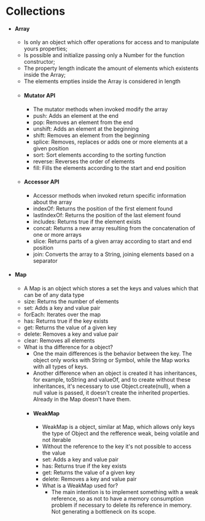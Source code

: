# Collections

 - #### Array
   - Is only an object which offer operations for access and to manipulate yours properties;
   - Is possible and initialize passing only a Number for the function constructor;
   - The property length indicate the amount of elements which existents inside the Array;
   - The elements empties inside the Array is considered in length
   - #### Mutator API
      - The mutator methods when invoked modify the array
      - push: Adds an element at the end
      - pop: Removes an element from the end
      - unshift: Adds an element at the beginning
      - shift: Removes an element from the beginning
      - splice: Removes, replaces or adds one or more elements at a given position
      - sort: Sort elements according to the sorting function
      - reverse: Reverses the order of elements
      - fill: Fills the elements according to the start and end position 
   - #### Accessor API
      - Accessor methods when invoked return specific information about the array
      - indexOf: Returns the position of the first element found
      - lastIndexOf: Returns the position of the last element found
      - includes: Returns true if the element exists
      - concat: Returns a new array resulting from the concatenation of one or more arrays
      - slice: Returns parts of a given array according to start and end position
      - join: Converts the array to a String, joining elements based on a separator
 - #### Map
   - A Map is an object which stores a set the keys and values which that can be of any data type
   - size: Returns the number of elements
   - set: Adds a key and value pair
   - forEach: Iterates over the map
   - has: Returns true if the key exists
   - get: Returns the value of a given key
   - delete: Removes a key and value pair
   - clear: Removes all elements
   - What is tha difference for a object?
     - One the main differences is the behavior between the key. The object only works with String or Symbol, while the Map works with all types of keys.
     - Another difference when an object is created it has inheritances, for example, toString and valueOf, and to create without these inheritances, it's necessary to use Object.create(null), when a null value is passed, it doesn't create the inherited properties. Already in the Map doesn't have them.
     - #### WeakMap
       - WeakMap is a object, similar at Map, which allows only keys the type of Object and the refference weak, being volatile and not iterable
       - Without the reference to the key it's not possible to access the value
       - set: Adds a key and value pair
       - has: Returns true if the key exists
       - get: Returns the value of a given key
       - delete: Removes a key and value pair
       - What is a WeakMap used for?
         - The main intention is to implement something with a weak reference, so as not to have a memory consumption problem if necessary to delete its reference in memory. Not generating a bottleneck on its scope.
